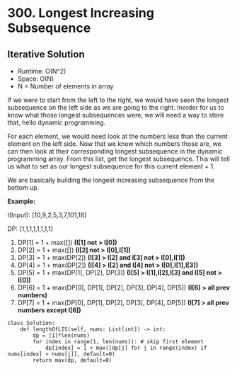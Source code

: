 # 300. Longest Increasing Subsequence

## Iterative Solution
- Runtime: O(N^2)
- Space: O(N)
- N = Number of elements in array

If we were to start from the left to the right, we would have seen the longest subsequence on the left side as we are going to the right.
Inorder for us to know what those longest subsequences were, we will need a way to store that, hello dynamic programming. 

For each element, we would need look at the numbers less than the current element on the left side.
Now that we know which numbers those are, we can then look at their corresponding longest subsequence in the dynamic programming array.
From this list, get the longest subsequence.
This will tell us what to set as our longest subsequence for this current element + 1.

We are basically building the longest increasing subsequence from the bottom up.

**Example:**

I(Input): [10,9,2,5,3,7,101,18]

DP: [1,1,1,1,1,1,1,1]

1. DP[1] = 1 + max([]) **(I[1] not > I[0])**
2. DP[2] = 1 + max([]) **(I[2] not > I[0],I[1])**
3. DP[3] = 1 + max(DP[2]) **(I[3] > I[2] and I[3] not > I[0],I[1])**
4. DP[4] = 1 + max(DP[2]) **(I[4] > I[2] and I[4] not > I[0],I[1],I[3])**
5. DP[5] = 1 + max(DP[1], DP[2], DP[3]) **(I[5] > I[1],I[2],I[3] and I[5] not > I[0])**
6. DP[6] = 1 + max(DP[0], DP[1], DP[2], DP[3], DP[4], DP[5]) **(I[6] > all prev numbers)**
7. DP[7] = 1 + max(DP[0], DP[1], DP[2], DP[3], DP[4], DP[5]) **(I[7] > all prev numbers except I[6])**

```
class Solution:
    def lengthOfLIS(self, nums: List[int]) -> int:
        dp = [1]*len(nums)
        for index in range(1, len(nums)): # skip first element
            dp[index] = 1 + max([dp[j] for j in range(index) if nums[index] > nums[j]], default=0)
        return max(dp, default=0)
```
